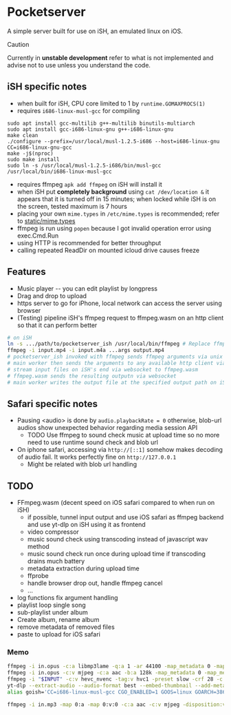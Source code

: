 
# Pocketserver

A simple server built for use on iSH, an emulated linux on iOS.

> [!CAUTION]
> Currently in **unstable development** refer to what is not implemented and advise not to use unless you understand the code.

## iSH specific notes

- when built for iSH, CPU core limited to 1 by `runtime.GOMAXPROCS(1)`
- requires `i686-linux-musl-gcc` for compiling
```
sudo apt install gcc-multilib g++-multilib binutils-multiarch
sudo apt install gcc-i686-linux-gnu g++-i686-linux-gnu
make clean
./configure --prefix=/usr/local/musl-1.2.5-i686 --host=i686-linux-gnu CC=i686-linux-gnu-gcc
make -j$(nproc)
sudo make install
sudo ln -s /usr/local/musl-1.2.5-i686/bin/musl-gcc /usr/local/bin/i686-linux-musl-gcc
```
- requires ffmpeg `apk add ffmpeg` on iSH will install it
- when iSH put **completely background** using `cat /dev/location &` it appears that it is turned off in 15 minutes; when locked while iSH is on the screen, tested maximum is 7 hours
- placing your own `mime.types` in `/etc/mime.types` is recommended; refer to [static/mime.types](./static/mime.types)
- ffmpeg is run using `popen` because I got invalid operation error using exec.Cmd.Run
- using HTTP is recommended for better throughput
- calling repeated ReadDir on mounted icloud drive causes freeze

## Features

- Music player -- you can edit playlist by longpress
- Drag and drop to upload
- https server to go for iPhone, local network can access the server using browser
- (Testing) pipeline iSH's ffmpeg request to ffmpeg.wasm on an http client so that it can perform better
```bash
# on iSH
ln -s .../path/to/pocketserver_ish /usr/local/bin/ffmpeg # Replace ffmpeg only, leave ffprobe as is
ffmpeg -i input.mp4 -i input.m4a ...args output.mp4
# pocketserver_ish invoked with ffmpeg sends ffmpeg arguments via unix socket to the main worker
# main worker then sends the arguments to any available http client via websocket
# stream input files on iSH's end via websocket to ffmpeg.wasm
# ffmpeg.wasm sends the resulting outputn via websocket
# main worker writes the output file at the specified output path on iSH's end
```


## Safari specific notes

- Pausing \<audio\> is done by `audio.playbackRate = 0` otherwise, blob-url audios show unexpected behavior regarding media session API
    - TODO Use ffmpeg to sound check music at upload time so no more need to use runtime sound check and blob url
- On iphone safari, accessing via `http://[::1]` somehow makes decoding of audio fail. It works perfectly fine on `http://127.0.0.1`
    - Might be related with blob url handling


## TODO

- FFmpeg.wasm (decent speed on iOS safari compared to when run on iSH)
    - if possible, tunnel input output and use iOS safari as ffmpeg backend and use yt-dlp on iSH using it as frontend
    - video compressor
    - music sound check using transcoding instead of javascript wav method
    - music sound check run once during upload time if transcoding drains much battery
    - metadata extraction during upload time
    - ffprobe
    - handle browser drop out, handle ffmpeg cancel
    - ...
- log functions fix argument handling
- playlist loop single song
- sub-playlist under album
- Create album, rename album
- remove metadata of removed files
- paste to upload for iOS safari


### Memo

```sh
ffmpeg -i in.opus -c:a libmp3lame -q:a 1 -ar 44100 -map_metadata 0 -map_metadata 0:s:0 -id3v2_version 3 out.mp3
ffmpeg -i in.opus -c:v mjpeg -c:a aac -b:a 128k -map_metadata 0 -map_metadata 0:s:0 -id3v2_version 3 -f ipod out.m4a
ffmpeg -i "$INPUT" -c:v hevc_nvenc -tag:v hvc1 -preset slow -crf 28 -c:a aac -b:a 192k -x265-params "aq-mode=3" "${INPUT%.*}_2.mp4"
yt-dlp --extract-audio --audio-format best --embed-thumbnail --add-metadata --metadata-from-title "%(title)s" -o "%(title)s.%(ext)s" $1
alias goish='CC=i686-linux-musl-gcc CGO_ENABLED=1 GOOS=linux GOARCH=386 go'

ffmpeg -i in.mp3 -map 0:a -map 0:v:0 -c:a aac -c:v mjpeg -disposition:v attached_pic out.m4a
```
